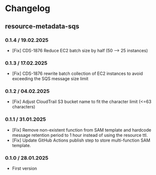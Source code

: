 # Changelog

## resource-metadata-sqs

### 0.1.4 / 19.02.2025
* [Fix] CDS-1876 Reduce EC2 batch size by half (50 --> 25 instances)

### 0.1.3 / 17.02.2025
* [Fix] CDS-1876 rewrite batch collection of EC2 instances to avoid exceeding the SQS message size limit

### 0.1.2 / 04.02.2025
* [Fix] Adjust CloudTrail S3 bucket name to fit the character limit (<=63 characters)

### 0.1.1 / 31.01.2025
* [Fix] Remove non-existent function from SAM template and hardcode message retention period to 1 hour instead of using the resource ttl.
* [Fix] Update GitHub Actions publish step to store multi-function SAM template.

### 0.1.0 / 28.01.2025
* First version
<!-- To add a new entry write: -->
<!-- ### version / full date -->
<!-- * [Update/Bug fix] message that describes the changes that you apply -->
